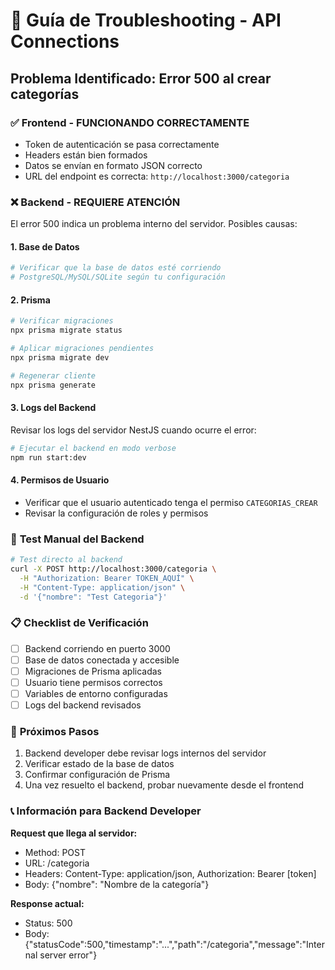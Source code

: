 # 🔧 Guía de Troubleshooting - API Connections

## Problema Identificado: Error 500 al crear categorías

### ✅ **Frontend - FUNCIONANDO CORRECTAMENTE**
- Token de autenticación se pasa correctamente
- Headers están bien formados
- Datos se envían en formato JSON correcto
- URL del endpoint es correcta: `http://localhost:3000/categoria`

### ❌ **Backend - REQUIERE ATENCIÓN**
El error 500 indica un problema interno del servidor. Posibles causas:

#### 1. **Base de Datos**
```bash
# Verificar que la base de datos esté corriendo
# PostgreSQL/MySQL/SQLite según tu configuración
```

#### 2. **Prisma**
```bash
# Verificar migraciones
npx prisma migrate status

# Aplicar migraciones pendientes
npx prisma migrate dev

# Regenerar cliente
npx prisma generate
```

#### 3. **Logs del Backend**
Revisar los logs del servidor NestJS cuando ocurre el error:
```bash
# Ejecutar el backend en modo verbose
npm run start:dev
```

#### 4. **Permisos de Usuario**
- Verificar que el usuario autenticado tenga el permiso `CATEGORIAS_CREAR`
- Revisar la configuración de roles y permisos

### 🧪 **Test Manual del Backend**
```bash
# Test directo al backend
curl -X POST http://localhost:3000/categoria \
  -H "Authorization: Bearer TOKEN_AQUÍ" \
  -H "Content-Type: application/json" \
  -d '{"nombre": "Test Categoria"}'
```

### 📋 **Checklist de Verificación**
- [ ] Backend corriendo en puerto 3000
- [ ] Base de datos conectada y accesible
- [ ] Migraciones de Prisma aplicadas
- [ ] Usuario tiene permisos correctos
- [ ] Variables de entorno configuradas
- [ ] Logs del backend revisados

### 🔄 **Próximos Pasos**
1. Backend developer debe revisar logs internos del servidor
2. Verificar estado de la base de datos
3. Confirmar configuración de Prisma
4. Una vez resuelto el backend, probar nuevamente desde el frontend

### 📞 **Información para Backend Developer**
**Request que llega al servidor:**
- Method: POST
- URL: /categoria
- Headers: Content-Type: application/json, Authorization: Bearer [token]
- Body: {"nombre": "Nombre de la categoría"}

**Response actual:**
- Status: 500
- Body: {"statusCode":500,"timestamp":"...","path":"/categoria","message":"Internal server error"}